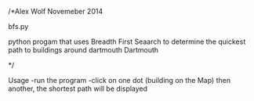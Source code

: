 /*Alex Wolf Novemeber 2014

bfs.py

python progam that uses Breadth First Seaarch to determine the quickest path to buildings around dartmouth Dartmouth

*/

Usage
-run the program
-click on one dot (building on the Map) then another, the shortest path will be displayed

